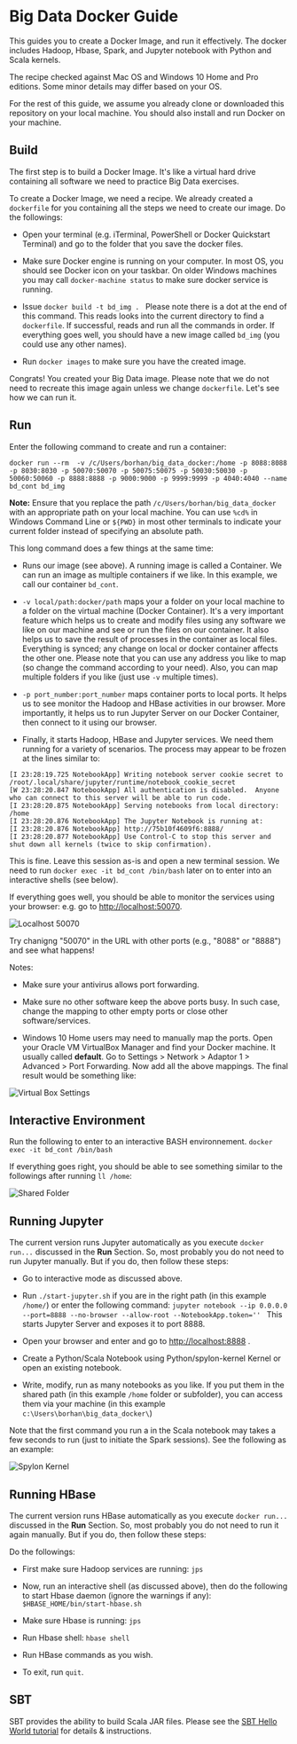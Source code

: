 # Big Data Docker Guide
This guides you to create a Docker Image, and run it effectively. The docker includes Hadoop, Hbase, Spark, and Jupyter notebook with Python and Scala kernels.

The recipe checked against Mac OS and Windows 10 Home and Pro editions. Some minor details may differ based on your OS. 

For the rest of this guide, we assume you already clone or downloaded this repository on your local machine. You should also install and run Docker on your machine.

## Build

The first step is to build a Docker Image. It's like a virtual hard drive containing all software we need to practice Big Data exercises.

To create a Docker Image, we need a recipe. We already created a `dockerfile` for you containing all the steps we need to create our image. Do the followings:

* Open your terminal (e.g. iTerminal, PowerShell or Docker Quickstart Terminal) and go to the folder that you save the docker files. 

* Make sure Docker engine is running on your computer. In most OS, you should see Docker icon on your taskbar. On older Windows machines you may call `docker-machine status` to make sure docker service is running.

* Issue `docker build -t bd_img . ` Please note there is a dot at the end of this command. This reads looks into the current directory to find a `dockerfile`. If successful, reads and run all the commands in order. If everything goes well, you should have a new image called `bd_img` (you could use any other names).

* Run `docker images` to make sure you have the created image.

Congrats! You created your Big Data image. Please note that we do not need to recreate this image again unless we change `dockerfile`. Let's see how we can run it.

## Run

Enter the following command to create and run a container:

```
docker run --rm  -v /c/Users/borhan/big_data_docker:/home -p 8088:8088 -p 8030:8030 -p 50070:50070 -p 50075:50075 -p 50030:50030 -p 50060:50060 -p 8888:8888 -p 9000:9000 -p 9999:9999 -p 4040:4040 --name bd_cont bd_img 
```

**Note:** Ensure that you replace the path `/c/Users/borhan/big_data_docker` with an appropriate path on your local machine. You can use `%cd%` in Windows Command Line or `${PWD}` in most other terminals to indicate your current folder instead of specifying an absolute path.

This long command does a few things at the same time:

* Runs our image (see above). A running image is called a Container. We can run an image as multiple containers if we like. In this example, we call our container `bd_cont`.

* `-v local/path:docker/path` maps your a folder on your local machine to a folder on the virtual machine (Docker Container). It's a very important feature which helps us to create and modify files using any software we like on our machine and see or run the files on our container. It also helps us to save the result of processes in the container as local files. Everything is synced; any change on local or docker container affects the other one. Please note that you can use any address you like to map (so change the command according to your need). Also, you can map multiple folders if you like (just use `-v` multiple times).

* `-p port_number:port_number` maps container ports to local ports. It helps us to see monitor the Hadoop and HBase activities in our browser. More importantly, it helps us to run Jupyter Server on our Docker Container, then connect to it using our browser.

* Finally, it starts Hadoop, HBase and Jupyter services. We need them running for a variety of scenarios. The process may appear to be frozen at the lines similar to:
```
[I 23:28:19.725 NotebookApp] Writing notebook server cookie secret to /root/.local/share/jupyter/runtime/notebook_cookie_secret
[W 23:28:20.847 NotebookApp] All authentication is disabled.  Anyone who can connect to this server will be able to run code.
[I 23:28:20.875 NotebookApp] Serving notebooks from local directory: /home
[I 23:28:20.876 NotebookApp] The Jupyter Notebook is running at:
[I 23:28:20.876 NotebookApp] http://75b10f4609f6:8888/
[I 23:28:20.877 NotebookApp] Use Control-C to stop this server and shut down all kernels (twice to skip confirmation).
``` 

This is fine. Leave this session as-is and open a new terminal session. We need to run `docker exec -it bd_cont /bin/bash` later on to enter into an interactive shells (see below).

If everything goes well, you should be able to monitor the services using your browser: e.g. go to [http://localhost:50070](http://localhost:50070).

![Localhost 50070](./tutorials/000_docker/localhost_50070.png) 

Try chanigng "50070" in the URL with other ports (e.g., "8088" or "8888") and see what happens!


Notes: 

* Make sure your antivirus allows port forwarding. 

* Make sure no other software keep the above ports busy. In such case, change the mapping to other empty ports or close other software/services.

* Windows 10 Home users may need to manually map the ports. Open your Oracle VM VirtualBox Manager and find your Docker machine. It usually called **default**. Go to Settings >  Network > Adaptor 1 > Advanced > Port Forwarding. Now add all the above mappings. The final result would be something like:

![Virtual Box Settings](./tutorials/000_docker/VirtualBox_Settings.png) 

## Interactive Environment

Run the following to enter to an interactive BASH environnement.
`docker exec -it bd_cont /bin/bash`

If everything goes right, you should be able to see something similar to the followings after running `ll /home`:

![Shared Folder](./tutorials/000_docker/shared_folder.png) 


## Running Jupyter

The current version runs Jupyter automatically as you execute `docker run...` discussed in the **Run** Section. So, most probably you do not need to run Jupyter manually. But if you do, then follow these steps:

* Go to interactive mode as discussed above.

* Run `./start-jupyter.sh` if you are in the right path (in this example `/home/`) or enter the following command:
`jupyter notebook --ip 0.0.0.0 --port=8888 --no-browser --allow-root --NotebookApp.token='' `
 This starts Jupyter Server and exposes it to port 8888.

* Open your browser and enter and go to
[http://localhost:8888](http://localhost:8888) .

* Create a Python/Scala Notebook using Python/spylon-kernel Kernel or open an existing notebook.

* Write, modify, run as many notebooks as you like. If you put them in the shared path (in this example `/home` folder or subfolder), you can access them via your machine (in this example `c:\Users\borhan\big_data_docker\`)

Note that the first command you run a in the Scala notebook may takes a few seconds to run (just to initiate the Spark sessions). See the following as an example:

![Spylon Kernel](./tutorials/000_docker/spylon_kernel.png) 

## Running HBase
The current version runs HBase automatically as you execute `docker run...` discussed in the **Run** Section. So, most probably you do not need to run it again manually. But if you do, then follow these steps:

Do the followings:

* First make sure Hadoop services are running: `jps`

* Now, run an interactive shell (as discussed above), then do the following to start Hbase daemon (ignore the warnings if any):
`$HBASE_HOME/bin/start-hbase.sh`

* Make sure Hbase is running: `jps`

* Run Hbase shell: `hbase shell`

* Run HBase commands as you wish.

* To exit, run `quit`.

## SBT

SBT provides the ability to build Scala JAR files. Please see the [SBT Hello World tutorial](./tutorials/015_sbt_hello-world-template/) for details & instructions.

